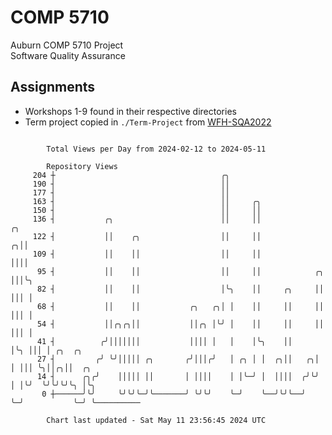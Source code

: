# COMP 5710
Auburn COMP 5710 Project  
Software Quality Assurance

## Assignments
- Workshops 1-9 found in their respective directories
- Term project copied in `./Term-Project` from [WFH-SQA2022](https://github.com/wumphlett/WFH-SQA2022-AUBURN)

```

        Total Views per Day from 2024-02-12 to 2024-05-11

        Repository Views
     204 ┼                                     ╭╮
     190 ┤                                     ││
     177 ┤                                     ││
     163 ┤                                     ││     ╭╮
     150 ┤                                     ││     ││
     136 ┤           ╭╮                        ││     ││                  ╭╮
     122 ┤           ││    ╭╮                  ││     ││                ╭╮││
     109 ┤           ││    ││                  ││     ││                ││││
      95 ┤           ││    ││                  ││     ││            ╭╮  │││╰╮
      82 ┤           ││    ││                  │╰╮    ││     ╭╮     ││  │││ │
      68 ┤           ││    ││           ╭╮   ╭╮│ │    ││     ││     ││  │││ │
      54 ┤           ││╭╮╭╮││           ││╭╮ │╰╯ │    ││     ││     ││  │││ │
      41 ┤          ╭╯│││││││           ││││ │   │    │╰╮    ││     │╰╮ │││ │ ╭╮  ╭╮
      27 ┤         ╭╯ ╰╯│││││ ╭╮       ╭╯│││╭╯   │ ╭╮ │ │  ╭╮││   ╭╮│ │ │││ ╰╮││╭╮││  ╭╮
      14 ┤      ╭╮╭╯    │││││ ││       │ ││││    │ │╰─╯ │  ││││  ╭╯╰╯ │ │╰╯  ╰╯╰╯╰╯╰╮ │╰╮
       0 ┼──────╯╰╯     ╰╯╰╯╰─╯╰───────╯ ╰╯╰╯    ╰─╯    ╰──╯╰╯╰──╯    ╰─╯           ╰─╯ ╰──────────

        Chart last updated - Sat May 11 23:56:45 2024 UTC
        
```
